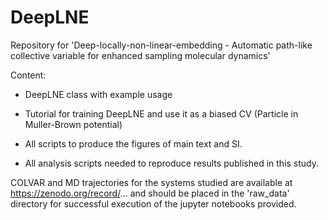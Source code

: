 # DeepLNE
Repository for 'Deep-locally-non-linear-embedding - Automatic path-like collective variable for enhanced sampling molecular dynamics'

Content:

- DeepLNE class with example usage

- Tutorial for training DeepLNE and use it as a biased CV (Particle in Muller-Brown potential)

- All scripts to produce the figures of main text and SI.
- All analysis scripts needed to reproduce results published in this study.

COLVAR and MD trajectories for the systems studied are available at https://zenodo.org/record/... and should be placed in the 'raw_data' directory for successful execution of the jupyter notebooks provided.
